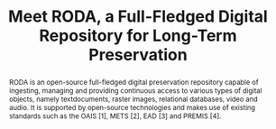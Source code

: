 ---
abstract: 'RODA is an open-source full-fledged digital preservation repository capable
  of ingesting, managing and providing continuous access to various types of digital
  objects, namely textdocuments, raster images, relational databases, video and audio.

  It is supported by open-source technologies and makes use of existing standards
  such as the OAIS [1], METS [2], EAD [3] and PREMIS [4].'
creators:
- Castro, Rui
- Ferreira, Miguel
- Faria, Luís
date: null
document_url: https://services.phaidra.univie.ac.at/api/object/o:294262/download
grand_parent: iPRES
institutions: []
keywords:
- singapore
- digital preservation
- authenticity
- digital archive
- digital objects
- open-source
- digital repository
landing_page_url: https://phaidra.univie.ac.at/o:294262
language: eng
layout: publication
license: CC BY-SA 3.0 AT
notes_url: null
parent: iPRES 2011
publication_type: paper
size: 540259
slides_url: null
source_name: iPRES
title: Meet RODA, a Full-Fledged Digital Repository for Long-Term Preservation
year: 2011
---